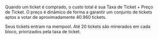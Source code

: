 Quando um ticket é comprado, o custo total é sua Taxa de Ticket + Preço de Ticket. O preço é dinâmico de forma a garantir um conjunto de tickets aptos a votar de aproximadamente 40.960 tickets.

Seus tickets entram na mempool. Até 20 tickets são minerados em cada bloco, priorizados pela taxa de ticket.
